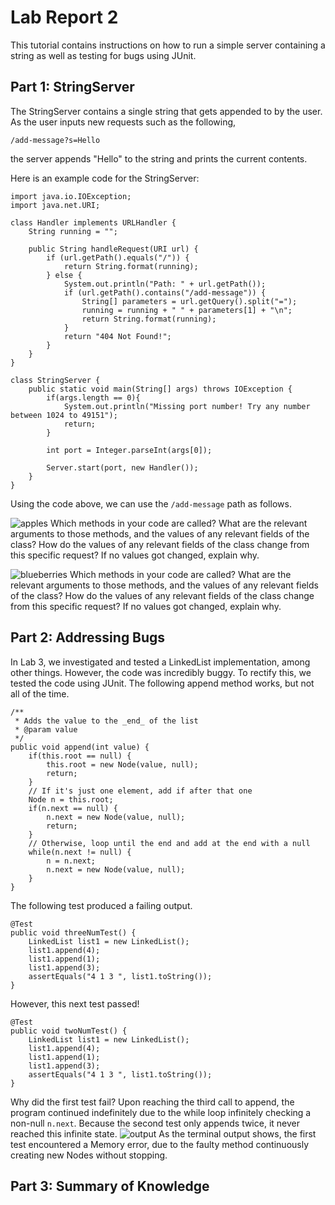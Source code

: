 # Lab Report 2

This tutorial contains instructions on how to run a simple server containing a string as well as testing for bugs using JUnit.



## Part 1: StringServer

The StringServer contains a single string that gets appended to by the user. As the user inputs new requests such as the following,
```
/add-message?s=Hello
```
the server appends "Hello" to the string and prints the current contents.

Here is an example code for the StringServer:

```
import java.io.IOException;
import java.net.URI;

class Handler implements URLHandler {
    String running = "";

    public String handleRequest(URI url) {
        if (url.getPath().equals("/")) {
            return String.format(running);
        } else {
            System.out.println("Path: " + url.getPath());
            if (url.getPath().contains("/add-message")) {
                String[] parameters = url.getQuery().split("=");
                running = running + " " + parameters[1] + "\n";
                return String.format(running);
            }
            return "404 Not Found!";
        }
    }
}

class StringServer {
    public static void main(String[] args) throws IOException {
        if(args.length == 0){
            System.out.println("Missing port number! Try any number between 1024 to 49151");
            return;
        }

        int port = Integer.parseInt(args[0]);

        Server.start(port, new Handler());
    }
}
```

Using the code above, we can use the `/add-message` path as follows.

![apples](https://user-images.githubusercontent.com/122492228/218616855-4bd7f820-6a41-4c6e-b07e-6bf2b5cd1299.png)
    Which methods in your code are called?
    What are the relevant arguments to those methods, and the values of any relevant fields of the class?
    How do the values of any relevant fields of the class change from this specific request? If no values got changed, explain why.

![blueberries](https://user-images.githubusercontent.com/122492228/218616881-93b0e219-2520-4bb0-b909-edd5eb87f7ac.png)
    Which methods in your code are called?
    What are the relevant arguments to those methods, and the values of any relevant fields of the class?
    How do the values of any relevant fields of the class change from this specific request? If no values got changed, explain why.



## Part 2: Addressing Bugs

In Lab 3, we investigated and tested a LinkedList implementation, among other things. However, the code was incredibly buggy. To rectify this, we tested the code using JUnit. The following append method works, but not all of the time.

```
/**
 * Adds the value to the _end_ of the list
 * @param value
 */
public void append(int value) {
    if(this.root == null) {
        this.root = new Node(value, null);
        return;
    }
    // If it's just one element, add if after that one
    Node n = this.root;
    if(n.next == null) {
        n.next = new Node(value, null);
        return;
    }
    // Otherwise, loop until the end and add at the end with a null
    while(n.next != null) {
        n = n.next;
        n.next = new Node(value, null);
    }
}
```

The following test produced a failing output.
```
@Test
public void threeNumTest() {
    LinkedList list1 = new LinkedList();
    list1.append(4);
    list1.append(1);
    list1.append(3);
    assertEquals("4 1 3 ", list1.toString());
}
```
However, this next test passed!
```
@Test
public void twoNumTest() {
    LinkedList list1 = new LinkedList();
    list1.append(4);
    list1.append(1);
    list1.append(3);
    assertEquals("4 1 3 ", list1.toString());
}
```
Why did the first test fail? Upon reaching the third call to append, the program continued indefinitely due to the while loop infinitely checking a non-null `n.next`. Because the second test only appends twice, it never reached this infinite state.
![output](https://user-images.githubusercontent.com/122492228/218622205-1c5eff2a-f0f8-4025-b444-c7992d95a27b.png)
As the terminal output shows, the first test encountered a Memory error, due to the faulty method continuously creating new Nodes without stopping.




## Part 3: Summary of Knowledge
